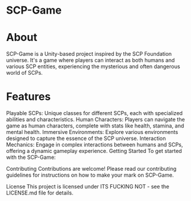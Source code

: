 # SCP-Game
# About
SCP-Game is a Unity-based project inspired by the SCP Foundation universe. It's a game where players can interact as both humans and various SCP entities, experiencing the mysterious and often dangerous world of SCPs.

# Features
Playable SCPs: Unique classes for different SCPs, each with specialized abilities and characteristics.
Human Characters: Players can navigate the game as human characters, complete with stats like health, stamina, and mental health.
Immersive Environments: Explore various environments designed to capture the essence of the SCP universe.
Interaction Mechanics: Engage in complex interactions between humans and SCPs, offering a dynamic gameplay experience.
Getting Started
To get started with the SCP-Game:

Contributing
Contributions are welcome! Please read our contributing guidelines for instructions on how to make your mark on SCP-Game.

License
This project is licensed under ITS FUCKING NOT - see the LICENSE.md file for details.
